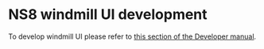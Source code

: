 # NS8 windmill UI development

To develop windmill UI please refer to [this section of the Developer manual](https://nethserver.github.io/ns8-core/ui/modules/#module-ui-development).
